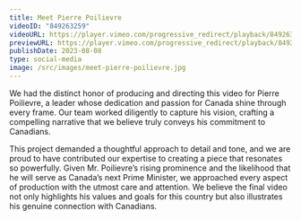 ```yaml
---
title: Meet Pierre Poilievre
videoID: "849263259"
videoURL: https://player.vimeo.com/progressive_redirect/playback/849263259/rendition/1080p/file.mp4?loc=external&signature=5978f81c020632b2a5b60488b3c080105faaab0cbfc8ac76077b45cd862961f8&user_id=222329173
previewURL: https://player.vimeo.com/progressive_redirect/playback/849263259/rendition/720p/file.mp4?loc=external&signature=3a160d0b6775bd26452ecaccdf8460c32c4530c702d069db092b16623932b954&user_id=222329173
publishDate: 2023-08-08
type: social-media
image: /src/images/meet-pierre-poilievre.jpg
---
```

We had the distinct honor of producing and directing this video for Pierre Poilievre, a leader whose dedication and passion for Canada shine through every frame. Our team worked diligently to capture his vision, crafting a compelling narrative that we believe truly conveys his commitment to Canadians.

This project demanded a thoughtful approach to detail and tone, and we are proud to have contributed our expertise to creating a piece that resonates so powerfully. Given Mr. Poilievre’s rising prominence and the likelihood that he will serve as Canada’s next Prime Minister, we approached every aspect of production with the utmost care and attention. We believe the final video not only highlights his values and goals for this country but also illustrates his genuine connection with Canadians.
